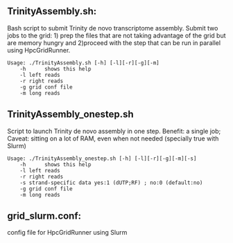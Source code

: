 ## TrinityAssembly.sh:

Bash script to submit Trinity de novo transcriptome assembly. Submit two jobs to the grid: 1) prep the files that are not taking advantage of the grid but are memory hungry and 2)proceed with the step that can be run in parallel using HpcGridRunner.

```
Usage: ./TrinityAssembly.sh [-h] [-l][-r][-g][-m]
    -h      shows this help
    -l left reads
    -r right reads
    -g grid conf file
    -m long reads
```

## TrinityAssembly_onestep.sh
Script to launch Trinity de novo assembly in one step. Benefit: a single job; Caveat: sitting on a lot of RAM, even when not needed (specially true with Slurm)

```
Usage: ./TrinityAssembly_onestep.sh [-h] [-l][-r][-g][-m][-s]
    -h      shows this help
    -l left reads
    -r right reads
    -s strand-specific data yes:1 (dUTP;RF) ; no:0 (default:no)
    -g grid conf file
    -m long reads
```
## grid_slurm.conf:
config file for HpcGridRunner using Slurm


